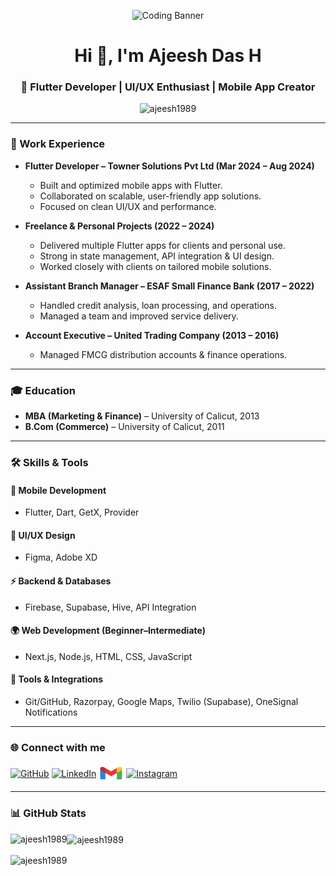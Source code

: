 <!-- Profile Banner -->
<p align="center">
  <img src="[https://i.pinimg.com/originals/74/d0/06/74d00626189f90860a679783b369d294.gif](https://in.pinterest.com/pin/844493675502847/)" alt="Coding Banner" width="800" />
</p>

<h1 align="center">Hi 👋, I'm Ajeesh Das H</h1>
<h3 align="center">🚀 Flutter Developer | UI/UX Enthusiast | Mobile App Creator</h3>

<p align="center">
  <img src="https://komarev.com/ghpvc/?username=ajeesh1989&label=Profile%20views&color=0e75b6&style=flat" alt="ajeesh1989" />
</p>

---

### 💼 Work Experience  
- **Flutter Developer – Towner Solutions Pvt Ltd (Mar 2024 – Aug 2024)**  
  - Built and optimized mobile apps with Flutter.  
  - Collaborated on scalable, user-friendly app solutions.  
  - Focused on clean UI/UX and performance.  

- **Freelance & Personal Projects (2022 – 2024)**  
  - Delivered multiple Flutter apps for clients and personal use.  
  - Strong in state management, API integration & UI design.  
  - Worked closely with clients on tailored mobile solutions.  

- **Assistant Branch Manager – ESAF Small Finance Bank (2017 – 2022)**  
  - Handled credit analysis, loan processing, and operations.  
  - Managed a team and improved service delivery.  

- **Account Executive – United Trading Company (2013 – 2016)**  
  - Managed FMCG distribution accounts & finance operations.  

---

### 🎓 Education  
- **MBA (Marketing & Finance)** – University of Calicut, 2013  
- **B.Com (Commerce)** – University of Calicut, 2011  

---

### 🛠️ Skills & Tools  

#### 📱 Mobile Development  
- Flutter, Dart, GetX, Provider  

#### 🎨 UI/UX Design  
- Figma, Adobe XD  

#### ⚡ Backend & Databases  
- Firebase, Supabase, Hive, API Integration  

#### 🌍 Web Development (Beginner–Intermediate)  
- Next.js, Node.js, HTML, CSS, JavaScript  

#### 🔧 Tools & Integrations  
- Git/GitHub, Razorpay, Google Maps, Twilio (Supabase), OneSignal Notifications  

---

### 🌐 Connect with me  
<p align="left">
  <a href="https://github.com/ajeesh1989" target="_blank"><img align="center" src="https://raw.githubusercontent.com/rahuldkjain/github-profile-readme-generator/master/src/images/icons/Social/github.svg" alt="GitHub" height="30" width="40" /></a>
  <a href="https://www.linkedin.com/in/ajeesh-das-h-601938128/" target="_blank"><img align="center" src="https://raw.githubusercontent.com/rahuldkjain/github-profile-readme-generator/master/src/images/icons/Social/linked-in-alt.svg" alt="LinkedIn" height="30" width="40" /></a>
  <a href="mailto:ajeeshrko@gmail.com" target="_blank"><img align="center" src="https://raw.githubusercontent.com/rahuldkjain/github-profile-readme-generator/master/src/images/icons/Social/gmail.svg" alt="Email" height="30" width="40" /></a>
  <a href="https://www.instagram.com/ajeesh_aj_abi/" target="_blank"><img align="center" src="https://raw.githubusercontent.com/rahuldkjain/github-profile-readme-generator/master/src/images/icons/Social/instagram.svg" alt="Instagram" height="30" width="40" /></a>
</p>

---

### 📊 GitHub Stats  
<p>
  <img align="left" src="https://github-readme-stats.vercel.app/api/top-langs?username=ajeesh1989&show_icons=true&locale=en&layout=compact" alt="ajeesh1989" />
</p>

<p>
  <img align="center" src="https://github-readme-stats.vercel.app/api?username=ajeesh1989&show_icons=true&locale=en" alt="ajeesh1989" />
</p>

<p>
  <img align="center" src="https://github-readme-streak-stats.herokuapp.com/?user=ajeesh1989&" alt="ajeesh1989" />
</p>
